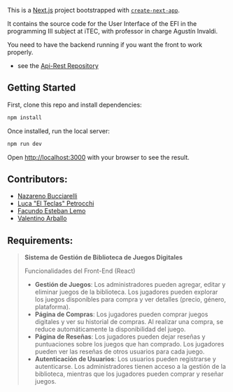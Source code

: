 This is a [Next.js](https://nextjs.org) project bootstrapped with [`create-next-app`](https://github.com/vercel/next.js/tree/canary/packages/create-next-app).

It contains the source code for the User Interface of the EFI in the programming III subject at iTEC, with professor in charge Agustín Invaldi.

You need to have the backend running if you want the front to work properly.
- see the [Api-Rest Repository](https://github.com/nazabucciarelli/efi-api)

## Getting Started

First, clone this repo and install dependencies:

```bash
npm install
```
Once installed, run the local server:

```bash
npm run dev
```

Open [http://localhost:3000](http://localhost:3000) with your browser to see the result.



## Contributors:
- [Nazareno Bucciarelli](https://github.com/nazabucciarelli)
- [Luca "El Teclas" Petrocchi](https://github.com/LucaPetrocchi)
- [Facundo Esteban Lemo](https://github.com/FacuLemo)
- [Valentino Arballo](https://github.com/valentinoarballo)


## Requirements:
>**Sistema de Gestión de Biblioteca de Juegos Digitales**
>
>Funcionalidades del Front-End (React)
>- **Gestión de Juegos**:
>Los administradores pueden agregar, editar y eliminar juegos de la biblioteca.
>Los jugadores pueden explorar los juegos disponibles para compra y ver detalles (precio, género, plataforma).
>- **Página de Compras**:
>Los jugadores pueden comprar juegos digitales y ver su historial de compras.
>Al realizar una compra, se reduce automáticamente la disponibilidad del juego.
>- **Página de Reseñas**:
>Los jugadores pueden dejar reseñas y puntuaciones sobre los juegos que han comprado.
>Los jugadores pueden ver las reseñas de otros usuarios para cada juego.
>- **Autenticación de Usuarios**:
>Los usuarios pueden registrarse y autenticarse.
>Los administradores tienen acceso a la gestión de la biblioteca, mientras que los jugadores pueden comprar y reseñar juegos.
>


